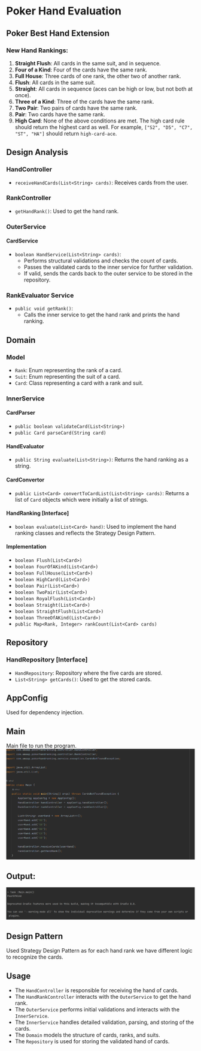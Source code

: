 # Poker Hand Evaluation

## Poker Best Hand Extension

### New Hand Rankings:
1. **Straight Flush**: All cards in the same suit, and in sequence.
2. **Four of a Kind**: Four of the cards have the same rank.
3. **Full House**: Three cards of one rank, the other two of another rank.
4. **Flush**: All cards in the same suit.
5. **Straight**: All cards in sequence (aces can be high or low, but not both at once).
6. **Three of a Kind**: Three of the cards have the same rank.
7. **Two Pair**: Two pairs of cards have the same rank.
8. **Pair**: Two cards have the same rank.
9. **High Card**: None of the above conditions are met. The high card rule should return the highest card as well. For example, `["S2", "D5", "C7", "ST", "HA"]` should return `high-card-ace`.

## Design Analysis

### HandController
- `receiveHandCards(List<String> cards)`: Receives cards from the user.

### RankController
- `getHandRank()`: Used to get the hand rank.

### OuterService

#### CardService
- `boolean HandService(List<String> cards)`:
  - Performs structural validations and checks the count of cards.
  - Passes the validated cards to the inner service for further validation.
  - If valid, sends the cards back to the outer service to be stored in the repository.

### RankEvaluator Service
- `public void getRank()`:
  - Calls the inner service to get the hand rank and prints the hand ranking.

## Domain

### Model
- `Rank`: Enum representing the rank of a card.
- `Suit`: Enum representing the suit of a card.
- `Card`: Class representing a card with a rank and suit.

### InnerService

#### CardParser
- `public boolean validateCard(List<String>)`
- `public Card parseCard(String card)`

#### HandEvaluator
- `public String evaluate(List<String>)`: Returns the hand ranking as a string.

#### CardConvertor
- `public List<Card> convertToCardList(List<String> cards)`: Returns a list of `Card` objects which were initially a list of strings.

#### HandRanking [Interface]
- `boolean evaluate(List<Card> hand)`: Used to implement the hand ranking classes and reflects the Strategy Design Pattern.

#### Implementation
- `boolean Flush(List<Card>)`
- `boolean FourOfAKind(List<Card>)`
- `boolean FullHouse(List<Card>)`
- `boolean HighCard(List<Card>)`
- `boolean Pair(List<Card>)`
- `boolean TwoPair(List<Card>)`
- `boolean RoyalFlush(List<Card>)`
- `boolean Straight(List<Card>)`
- `boolean StraightFlush(List<Card>)`
- `boolean ThreeOfAKind(List<Card>)`
- `public Map<Rank, Integer> rankCount(List<Card> cards)`

## Repository

### HandRepository [Interface]
- `HandRepository`: Repository where the five cards are stored.
- `List<String> getCards()`: Used to get the stored cards.

## AppConfig
Used for dependency injection.

## Main
Main file to run the program.
![img.png](img.png)
## Output:
![img_1.png](img_1.png)
## Design Pattern
Used Strategy Design Pattern as for each hand rank we have different logic to recognize the cards.

## Usage
- The `HandController` is responsible for receiving the hand of cards.
- The `HandRankController` interacts with the `OuterService` to get the hand rank.
- The `OuterService` performs initial validations and interacts with the `InnerService`.
- The `InnerService` handles detailed validation, parsing, and storing of the cards.
- The `Domain` models the structure of cards, ranks, and suits.
- The `Repository` is used for storing the validated hand of cards.
